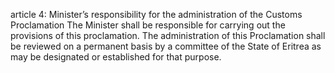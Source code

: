 article 4: Minister’s responsibility for the administration of the Customs Proclamation
The Minister shall be responsible for carrying out the provisions of this proclamation. The administration of this Proclamation shall be reviewed on a permanent basis by a committee of the State of Eritrea as may be designated or established for that purpose. 
<ul>
</ul>